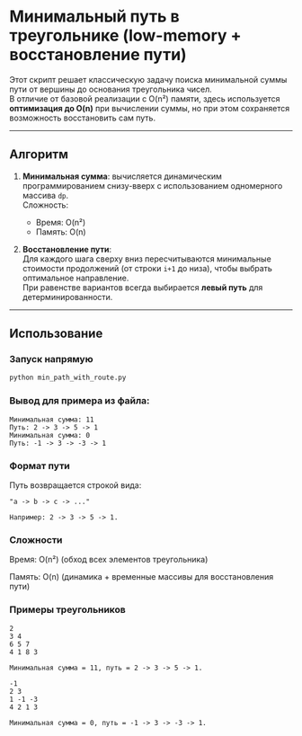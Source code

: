 # Минимальный путь в треугольнике (low-memory + восстановление пути)

Этот скрипт решает классическую задачу поиска минимальной суммы пути от вершины до основания треугольника чисел.  
В отличие от базовой реализации с O(n²) памяти, здесь используется **оптимизация до O(n)** при вычислении суммы, но при этом сохраняется возможность восстановить сам путь.

---

## Алгоритм

1. **Минимальная сумма**: вычисляется динамическим программированием снизу-вверх с использованием одномерного массива `dp`.  
   Сложность:  
   - Время: O(n²)  
   - Память: O(n)

2. **Восстановление пути**:  
   Для каждого шага сверху вниз пересчитываются минимальные стоимости продолжений (от строки `i+1` до низа), чтобы выбрать оптимальное направление.  
   При равенстве вариантов всегда выбирается **левый путь** для детерминированности.

---

## Использование

### Запуск напрямую

```bash
python min_path_with_route.py
```

### Вывод для примера из файла:
```text
Минимальная сумма: 11
Путь: 2 -> 3 -> 5 -> 1
Минимальная сумма: 0
Путь: -1 -> 3 -> -3 -> 1
```

### Формат пути
Путь возвращается строкой вида:
```text
"a -> b -> c -> ..."

Например: 2 -> 3 -> 5 -> 1.
```

### Сложности

Время: O(n²) (обход всех элементов треугольника)

Память: O(n) (динамика + временные массивы для восстановления пути)

### Примеры треугольников
```text
2
3 4
6 5 7
4 1 8 3

Минимальная сумма = 11, путь = 2 -> 3 -> 5 -> 1.

-1
2 3
1 -1 -3
4 2 1 3

Минимальная сумма = 0, путь = -1 -> 3 -> -3 -> 1.
```